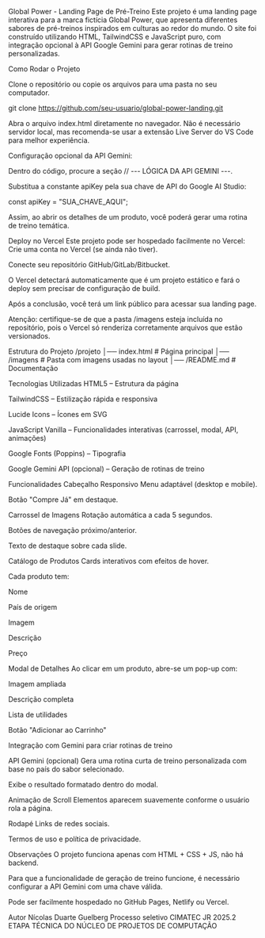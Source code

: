  Global Power - Landing Page de Pré-Treino
Este projeto é uma landing page interativa para a marca fictícia Global Power, que apresenta diferentes sabores de pré-treinos inspirados em culturas ao redor do mundo.
 O site foi construído utilizando HTML, TailwindCSS e JavaScript puro, com integração opcional à API Google Gemini para gerar rotinas de treino personalizadas.

 Como Rodar o Projeto

Clone o repositório ou copie os arquivos para uma pasta no seu computador.

 git clone https://github.com/seu-usuario/global-power-landing.git

Abra o arquivo index.html diretamente no navegador.
 Não é necessário servidor local, mas recomenda-se usar a extensão Live Server do VS Code para melhor experiência.




Configuração opcional da API Gemini:


Dentro do código, procure a seção // --- LÓGICA DA API GEMINI ---.


Substitua a constante apiKey pela sua chave de API do Google AI Studio:

 const apiKey = "SUA_CHAVE_AQUI";


Assim, ao abrir os detalhes de um produto, você poderá gerar uma rotina de treino temática.


Deploy no Vercel
Este projeto pode ser hospedado facilmente no Vercel:
Crie uma conta no Vercel (se ainda não tiver).


Conecte seu repositório GitHub/GitLab/Bitbucket.


O Vercel detectará automaticamente que é um projeto estático e fará o deploy sem precisar de configuração de build.


Após a conclusão, você terá um link público para acessar sua landing page.


 Atenção: certifique-se de que a pasta /imagens esteja incluída no repositório, pois o Vercel só renderiza corretamente arquivos que estão versionados.



 Estrutura do Projeto
/projeto
│── index.html        # Página principal
│── /imagens          # Pasta com imagens usadas no layout
│── /README.md        # Documentação


 Tecnologias Utilizadas
HTML5 – Estrutura da página


TailwindCSS – Estilização rápida e responsiva


Lucide Icons – Ícones em SVG


JavaScript Vanilla – Funcionalidades interativas (carrossel, modal, API, animações)


Google Fonts (Poppins) – Tipografia


Google Gemini API (opcional) – Geração de rotinas de treino



 Funcionalidades
  Cabeçalho Responsivo
Menu adaptável (desktop e mobile).


Botão "Compre Já" em destaque.


 Carrossel de Imagens
Rotação automática a cada 5 segundos.


Botões de navegação próximo/anterior.


Texto de destaque sobre cada slide.


 Catálogo de Produtos
Cards interativos com efeitos de hover.


Cada produto tem:


Nome


País de origem


Imagem


Descrição


Preço


 Modal de Detalhes
Ao clicar em um produto, abre-se um pop-up com:


Imagem ampliada


Descrição completa


Lista de utilidades


Botão "Adicionar ao Carrinho"


Integração com Gemini para criar rotinas de treino


 API Gemini (opcional)
Gera uma rotina curta de treino personalizada com base no país do sabor selecionado.


Exibe o resultado formatado dentro do modal.


 Animação de Scroll
Elementos aparecem suavemente conforme o usuário rola a página.


  Rodapé
Links de redes sociais.


Termos de uso e política de privacidade.





 Observações
O projeto funciona apenas com HTML + CSS + JS, não há backend.


Para que a funcionalidade de geração de treino funcione, é necessário configurar a API Gemini com uma chave válida.


Pode ser facilmente hospedado no GitHub Pages, Netlify ou Vercel.


 Autor
Nícolas Duarte Guelberg
Processo seletivo CIMATEC JR 2025.2
ETAPA TÉCNICA DO NÚCLEO DE PROJETOS DE COMPUTAÇÃO
